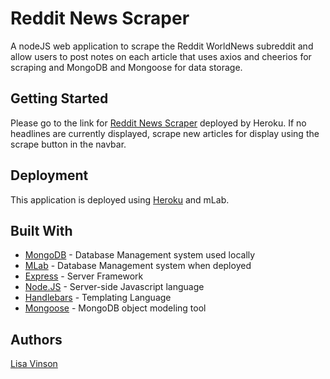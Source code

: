 # Reddit News Scraper

A nodeJS web application to scrape the Reddit WorldNews subreddit and allow users to post notes on each article that uses axios and cheerios for scraping and MongoDB and Mongoose for data storage.

## Getting Started

Please go to the link for [Reddit News Scraper](https://shielded-shore-54823.herokuapp.com/) deployed by Heroku. If no headlines are currently displayed, scrape new articles for display using the scrape button in the navbar.

## Deployment

This application is deployed using [Heroku](http://www.heroku.com) and mLab. 

## Built With

* [MongoDB](https://www.mongodb.com/) - Database Management system used locally
* [MLab](https://www.mlab.com/home) - Database Management system when deployed
* [Express](https://www.npmjs.com/package/express) - Server Framework
* [Node.JS](https://nodejs.org/en/) - Server-side Javascript language
* [Handlebars](http://handlebarsjs.com/) - Templating Language
* [Mongoose](http://docs.sequelizejs.com/) - MongoDB object modeling tool 


## Authors

 [Lisa Vinson](https://github.com/LiVinson)



